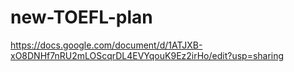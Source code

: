 # new-TOEFL-plan
https://docs.google.com/document/d/1ATJXB-xO8DNHf7nRU2mLOScqrDL4EVYqouK9Ez2irHo/edit?usp=sharing
